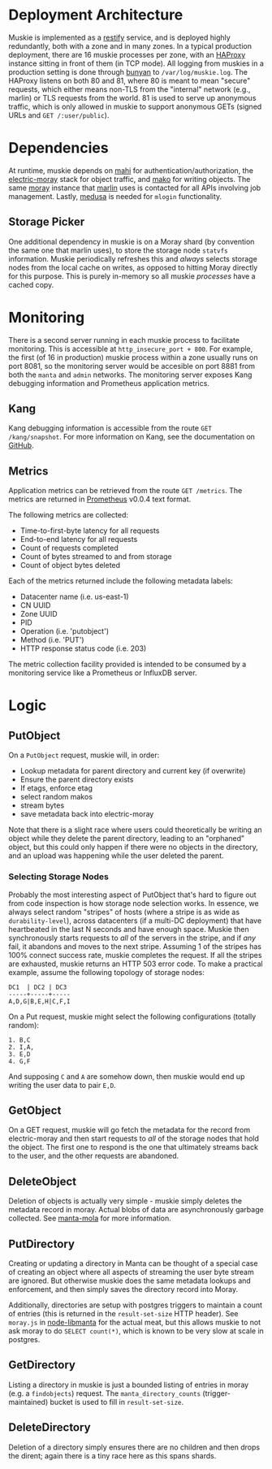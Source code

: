 <!--
    This Source Code Form is subject to the terms of the Mozilla Public
    License, v. 2.0. If a copy of the MPL was not distributed with this
    file, You can obtain one at http://mozilla.org/MPL/2.0/.
-->

<!--
    Copyright (c) 2017, Joyent, Inc.
    Copyright 2023 MNX Cloud, Inc.
-->


# Deployment Architecture

Muskie is implemented as a [restify](https://github.com/restify/node-restify)
service, and is deployed highly redundantly, both with a zone and in many
zones.  In a typical production deployment, there are 16 muskie processes
per zone, with an [HAProxy](http://www.haproxy.org/) instance sitting in
front of them (in TCP mode).  All logging from muskies in a production
setting is done through [bunyan](https://github.com/trentm/node-bunyan) to
`/var/log/muskie.log`.  The HAProxy listens on both 80 and 81, where 80 is
meant to mean "secure" requests, which either means non-TLS from the "internal"
network (e.g., marlin) or TLS requests from the world.  81 is used to serve
up anonymous traffic, which is only allowed in muskie to support anonymous GETs
(signed URLs and `GET /:user/public`).

# Dependencies

At runtime, muskie depends on [mahi](https://github.com/tritondatacenter/mahi)
for authentication/authorization, the
[electric-moray](https://github.com/TritonDataCenter/electric-moray) stack for
object traffic, and [mako](https://github.com/TritonDataCenter/mako) for writing
objects.  The same [moray](https://github.com/TritonDataCenter/moray) instance
that [marlin](https://github.com/TritonDataCenter/manta-marlin) uses is
contacted for all APIs involving job management.  Lastly,
[medusa](https://github.com/TritonDataCenter/manta-medusa) is needed for `mlogin`
functionality.

## Storage Picker

One additional dependency in muskie is on a Moray shard (by convention the same
one that marlin uses), to store the storage node `statvfs` information.  Muskie
periodically refreshes this and *always* selects storage nodes from the local
cache on writes, as opposed to hitting Moray directly for this purpose.  This is
purely in-memory so all muskie *processes* have a cached copy.

# Monitoring

There is a second server running in each muskie process to
facilitate monitoring.  This is accessible at `http_insecure_port + 800`.  For
example, the first (of 16 in production) muskie process within a zone usually
runs on port 8081, so the monitoring server would be accesible on port 8881 from
both the `manta` and `admin` networks.  The monitoring server exposes
Kang debugging information and Prometheus application metrics.

## Kang

Kang debugging information is accessible from the route `GET /kang/snapshot`.
For more information on Kang, see the documentation on
[GitHub](https://github.com/davepacheco/kang/blob/master/README.md).

## Metrics

Application metrics can be retrieved from the route `GET /metrics`.  The metrics
are returned in [Prometheus](https://prometheus.io/) v0.0.4 text format.

The following metrics are collected:

- Time-to-first-byte latency for all requests
- End-to-end latency for all requests
- Count of requests completed
- Count of bytes streamed to and from storage
- Count of object bytes deleted

Each of the metrics returned include the following metadata labels:

- Datacenter name (i.e. us-east-1)
- CN UUID
- Zone UUID
- PID
- Operation (i.e. 'putobject')
- Method (i.e. 'PUT')
- HTTP response status code (i.e. 203)

The metric collection facility provided is intended to be consumed by a
monitoring service like a Prometheus or InfluxDB server.

# Logic

## PutObject

On a `PutObject` request, muskie will, in order:

- Lookup metadata for parent directory and current key (if overwrite)
- Ensure the parent directory exists
- If etags, enforce etag
- select random makos
- stream bytes
- save metadata back into electric-moray

Note that there is a slight race where users could theoretically be writing an
object while they delete the parent directory, leading to an "orphaned" object,
but this could only happen if there were no objects in the directory, and an
upload was happening while the user deleted the parent.

### Selecting Storage Nodes

Probably the most interesting aspect of PutObject that's hard to figure out from
code inspection is how storage node selection works.  In essence, we always
select random "stripes" of hosts (where a stripe is as wide as
`durability-level`), across datacenters (if a multi-DC deployment) that have
heartbeated in the last N seconds and have enough space.  Muskie then
synchronously starts requests to *all* of the servers in the stripe, and if
*any* fail, it abandons and moves to the next stripe.  Assuming 1 of the stripes
has 100% connect success rate, muskie completes the request. If all the stripes
are exhausted, muskie returns an HTTP 503 error code.  To make a practical
example, assume the following topology of storage nodes:

```
DC1  | DC2 | DC3
-----+-----+-----
A,D,G|B,E,H|C,F,I
```

On a Put request, muskie might select the following configurations (totally
random):

```
1. B,C
2. I,A,
3. E,D
4. G,F
```

And supposing `C` and `A` are somehow down, then muskie would end up writing the
user data to pair `E,D`.

## GetObject

On a GET request, muskie will go fetch the metadata for the record from
electric-moray and then start requests to *all* of the storage nodes that hold
the object.  The first one to respond is the one that ultimately streams back to
the user, and the other requests are abandoned.

## DeleteObject

Deletion of objects is actually very simple - muskie simply deletes the metadata
record in moray.  Actual blobs of data are asynchronously garbage collected.
See [manta-mola](https://github.com/TritonDataCenter/manta-mola) for more information.

## PutDirectory

Creating or updating a directory in Manta can be thought of a special case of
creating an object where all aspects of streaming the user byte stream are
ignored. But otherwise muskie does the same metadata lookups and enforcement,
and then simply saves the directory record into Moray.

Additionally, directories are setup with postgres triggers to maintain a count
of entries (this is returned in the `result-set-size` HTTP header).  See
`moray.js` in [node-libmanta](https://github.com/TritonDataCenter/node-libmanta) for the
actual meat, but this allows muskie to not ask moray to do `SELECT count(*)`,
which is known to be very slow at scale in postgres.

## GetDirectory

Listing a directory in muskie is just a bounded listing of entries in moray
(e.g. a `findobjects`) request.  The `manta_directory_counts`
(trigger-maintained) bucket is used to fill in `result-set-size`.

## DeleteDirectory

Deletion of a directory simply ensures there are no children and then drops the
dirent; again there is a tiny race here as this spans shards.
